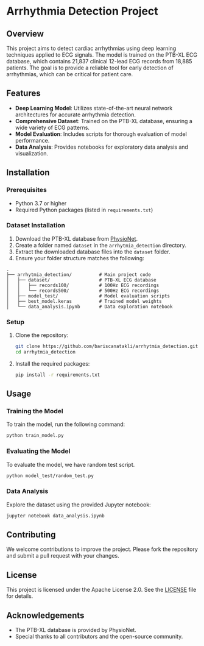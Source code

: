 # Arrhythmia Detection Project

## Overview

This project aims to detect cardiac arrhythmias using deep learning techniques applied to ECG signals. The model is trained on the PTB-XL ECG database, which contains 21,837 clinical 12-lead ECG records from 18,885 patients. The goal is to provide a reliable tool for early detection of arrhythmias, which can be critical for patient care.

## Features

- **Deep Learning Model**: Utilizes state-of-the-art neural network architectures for accurate arrhythmia detection.
- **Comprehensive Dataset**: Trained on the PTB-XL database, ensuring a wide variety of ECG patterns.
- **Model Evaluation**: Includes scripts for thorough evaluation of model performance.
- **Data Analysis**: Provides notebooks for exploratory data analysis and visualization.

## Installation

### Prerequisites

- Python 3.7 or higher
- Required Python packages (listed in `requirements.txt`)

### Dataset Installation

1. Download the PTB-XL database from [PhysioNet](https://physionet.org/content/ptb-xl/1.0.3/).
2. Create a folder named `dataset` in the `arrhytmia_detection` directory.
3. Extract the downloaded database files into the `dataset` folder.
4. Ensure your folder structure matches the following:

```plaintext
.
├── arrhytmia_detection/          # Main project code
│   ├── dataset/                  # PTB-XL ECG database
│   │   ├── records100/           # 100Hz ECG recordings
│   │   └── records500/           # 500Hz ECG recordings
│   ├── model_test/               # Model evaluation scripts
│   ├── best_model.keras          # Trained model weights
│   └── data_analysis.ipynb       # Data exploration notebook
```

### Setup

1. Clone the repository:
   ```bash
   git clone https://github.com/bariscanatakli/arrhytmia_detection.git
   cd arrhytmia_detection
   ```

2. Install the required packages:
   ```bash
   pip install -r requirements.txt
   ```


## Usage

### Training the Model

To train the model, run the following command:
```bash
python train_model.py
```

### Evaluating the Model

To evaluate the model, we have random test script.
```bash
python model_test/random_test.py
```

### Data Analysis

Explore the dataset using the provided Jupyter notebook:
```bash
jupyter notebook data_analysis.ipynb
```

## Contributing

We welcome contributions to improve the project. Please fork the repository and submit a pull request with your changes.

## License

This project is licensed under the Apache License 2.0. See the [LICENSE](LICENSE) file for details.

## Acknowledgements

- The PTB-XL database is provided by PhysioNet.
- Special thanks to all contributors and the open-source community.